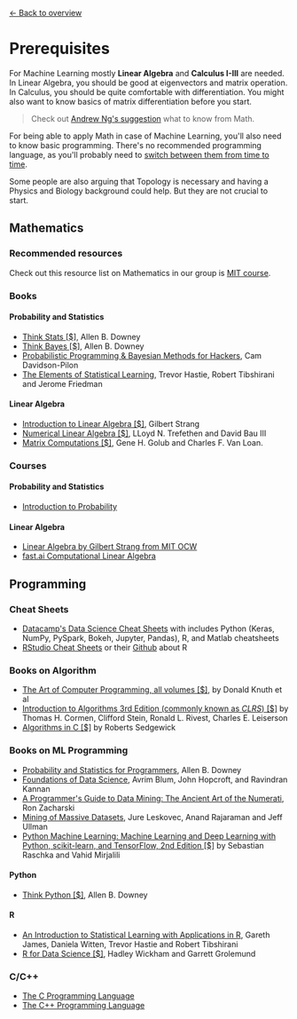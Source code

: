 [← Back to overview](../README.md)

# Prerequisites
For Machine Learning mostly **Linear Algebra** and **Calculus I-III** are needed. In Linear Algebra, you should be good at eigenvectors and matrix operation. In Calculus, you should be quite comfortable with differentiation. You might also want to know basics of matrix differentiation before you start.

> Check out [Andrew Ng's suggestion](https://www.quora.com/I-do-not-have-strong-mathematics-background-what-should-I-learn-in-mathematics-to-be-able-to-master-Machine-Learning-and-AI/answer/Andrew-Ng) what to know from Math.

For being able to apply Math in case of Machine Learning, you'll also need to know basic programming. There's no recommended programming language, as you'll probably need to [switch between them from time to time](AIDL_KB/../../BAS.md#recommended-programming-language).

Some people are also arguing that Topology is necessary and having a Physics and Biology background could help. But they are not crucial to start.

## Mathematics

### Recommended resources
Check out this resource list on Mathematics in our group is [MIT course](https://ocw.mit.edu/courses/mathematics/18-657-mathematics-of-machine-learning-fall-2015/lecture-notes/MIT18_657F15_LecNote.pdf).

### Books

#### Probability and Statistics
* [Think Stats [$]](http://amzn.to/1Jn4JVd), Allen B. Downey
* [Think Bayes [$]](http://amzn.to/1IgUgZW), Allen B. Downey
* [Probabilistic Programming & Bayesian Methods for Hackers](http://camdavidsonpilon.github.io/Probabilistic-Programming-and-Bayesian-Methods-for-Hackers/), Cam Davidson-Pilon
* [The Elements of Statistical Learning](https://web.stanford.edu/~hastie/Papers/ESLII.pdf), Trevor Hastie, Robert Tibshirani and Jerome Friedman

#### Linear Algebra
* [Introduction to Linear Algebra [$]](https://www.amazon.com/Introduction-Linear-Algebra-Gilbert-Strang/), Gilbert Strang
* [Numerical Linear Algebra [$]](https://www.amazon.com/Numerical-Linear-Algebra-Lloyd-Trefethen/), LLoyd N. Trefethen and David Bau III
* [Matrix Computations [$]](https://www.amazon.com/Computations-Hopkins-Studies-Mathematical-Sciences/), Gene H. Golub and Charles F. Van Loan.

### Courses
#### Probability and Statistics
* [Introduction to Probability](https://www.edx.org/course/introduction-probability-science-mitx-6-041x-2)

#### Linear Algebra
* [Linear Algebra by Gilbert Strang from MIT OCW](https://ocw.mit.edu/courses/mathematics/18-06sc-linear-algebra-fall-2011/)
* [fast.ai Computational Linear Algebra](https://www.youtube.com/playlist?list=PLtmWHNX-gukIc92m1K0P6bIOnZb-mg0hY)

## Programming

### Cheat Sheets
* [Datacamp's Data Science Cheat Sheets](https://www.datacamp.com/community/data-science-cheatsheets) with includes Python (Keras, NumPy, PySpark, Bokeh, Jupyter, Pandas), R, and Matlab cheatsheets
* [RStudio Cheat Sheets](https://www.rstudio.com/resources/cheatsheets/) or their [Github](https://github.com/rstudio/cheatsheets) about R

### Books on Algorithm 
* [The Art of Computer Programming, all volumes [$]](https://www.amazon.com/Computer-Programming-Volumes-1-4A-Boxed/), by Donald Knuth et al 
* [Introduction to Algorithms 3rd Edition (commonly known as *CLRS*) [$]](https://www.amazon.com/Introduction-Algorithms-3rd-MIT-Press/) by Thomas H. Cormen, Clifford Stein, Ronald L. Rivest, Charles E. Leiserson
* [Algorithms in C [$]](https://www.amazon.com/Algorithms-Parts-1-5-Bundle-Fundamentals/) by Roberts Sedgewick 

### Books on ML Programming
* [Probability and Statistics for Programmers](http://www.greenteapress.com/thinkstats/), Allen B. Downey
* [Foundations of Data Science](https://www.cs.cornell.edu/jeh/book.pdf), Avrim Blum, John Hopcroft, and Ravindran Kannan
* [A Programmer's Guide to Data Mining: The Ancient Art of the Numerati](http://guidetodatamining.com/), Ron Zacharski
* [Mining of Massive Datasets](http://mmds.org/), Jure Leskovec, Anand Rajaraman and Jeff Ullman
* [Python Machine Learning: Machine Learning and Deep Learning with Python, scikit-learn, and TensorFlow, 2nd Edition [$]](https://www.amazon.com/Python-Machine-Learning-scikit-learn-TensorFlow/) by Sebastian Raschka and‎ Vahid Mirjalili

#### Python
* [Think Python [$]](http://amzn.to/1Hj5bn6), Allen B. Downey

#### R
* [An Introduction to Statistical Learning with Applications in R](http://www-bcf.usc.edu/~gareth/ISL/), Gareth James, Daniela Witten, Trevor Hastie and Robert Tibshirani
* [R for Data Science [$]](http://amzn.to/2cD6FMu), Hadley Wickham and Garrett Grolemund

### C/C++
* [The C Programming Language](https://www.amazon.com/Programming-Language-2nd-Brian-Kernighan/)
* [The C++ Programming Language](https://www.amazon.com/C-Programming-Language-4th/)
